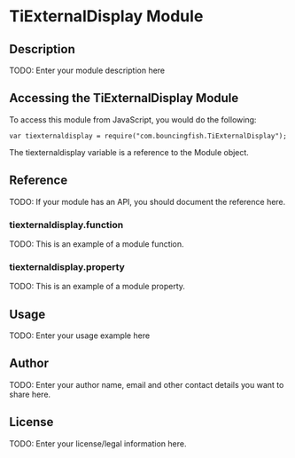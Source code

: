 # TiExternalDisplay Module

## Description

TODO: Enter your module description here

## Accessing the TiExternalDisplay Module

To access this module from JavaScript, you would do the following:

    var tiexternaldisplay = require("com.bouncingfish.TiExternalDisplay");

The tiexternaldisplay variable is a reference to the Module object.

## Reference

TODO: If your module has an API, you should document
the reference here.

### tiexternaldisplay.function

TODO: This is an example of a module function.

### tiexternaldisplay.property

TODO: This is an example of a module property.

## Usage

TODO: Enter your usage example here

## Author

TODO: Enter your author name, email and other contact
details you want to share here.

## License

TODO: Enter your license/legal information here.
